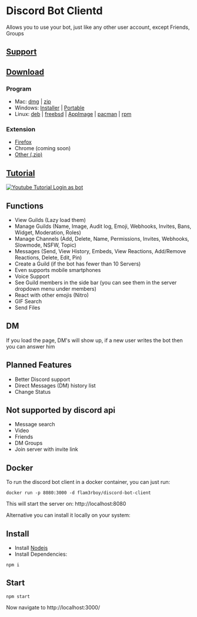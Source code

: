 # Discord Bot Clientd
Allows you to use your bot, just like any other user account, except Friends, Groups

## [Support](https://discord.gg/bw6uFt4)

## [Download](https://github.com/Flam3rboy/discord-bot-client/releases/latest)
### Program
- Mac: [dmg](https://github.com/Flam3rboy/discord-bot-client/releases/download/3.1.0/Discord.Bot.Client-3.1.0.dmg) | [zip](https://github.com/Flam3rboy/discord-bot-client/releases/download/3.1.0/Discord.Bot.Client-3.1.0-mac.zip)
- Windows: [Installer](https://github.com/Flam3rboy/discord-bot-client/releases/download/3.1.0/Discord.Bot.Client.Setup.3.1.0.exe) | [Portable](https://github.com/Flam3rboy/discord-bot-client/releases/download/3.1.0/Discord.Bot.Client.3.1.0.Portable.exe)
- Linux: [deb](https://github.com/Flam3rboy/discord-bot-client/releases/download/3.1.0/discord-bot-client_3.1.0_amd64.deb) | [freebsd](https://github.com/Flam3rboy/discord-bot-client/releases/download/3.1.0/discord-bot-client-3.1.0.freebsd) | [AppImage](https://github.com/Flam3rboy/discord-bot-client/releases/download/3.1.0/discord-bot-client-3.1.0.AppImage) | [pacman](https://github.com/Flam3rboy/discord-bot-client/releases/download/3.1.0/discord-bot-client-3.1.0.pacman) | [rpm](https://github.com/Flam3rboy/discord-bot-client/releases/download/3.1.0/discord-bot-client-3.1.0.x86_64.rpm)
### Extension
- [Firefox](https://addons.mozilla.org/firefox/addon/discord-bot-client/)
- Chrome (coming soon)
- [Other (.zip)](https://github.com/Flam3rboy/discord-bot-client/releases/download/3.0.0/extension.zip)

## [Tutorial](https://www.youtube.com/watch?v=_q3Hr2bsYr8)
[![Youtube Tutorial Login as bot](https://img.youtube.com/vi/_q3Hr2bsYr8/0.jpg)](https://www.youtube.com/watch?v=_q3Hr2bsYr8)

## Functions
- View Guilds (Lazy load them) 
- Manage Guilds (Name, Image, Audit log, Emoji, Webhooks, Invites, Bans, Widget, Moderation, Roles)
- Manage Channels (Add, Delete, Name, Permissions, Invites, Webhooks, Slowmode, NSFW, Topic)
- Messages (Send, View History, Embeds, View Reactions, Add/Remove Reactions, Delete, Edit, Pin)
- Create a Guild (if the bot has fewer than 10 Servers)
- Even supports mobile smartphones
- Voice Support
- See Guild members in the side bar (you can see them in the server dropdown menu under members)
- React with other emojis (Nitro)
- GIF Search
- Send Files

## DM
If you load the page, DM's will show up, if a new user writes the bot then you can answer him

## Planned Features
- Better Discord support
- Direct Messages (DM) history list
- Change Status

## Not supported by discord api
- Message search
- Video
- Friends
- DM Groups
- Join server with invite link


## Docker
To run the discord bot client in a docker container, you can just run:
```
docker run -p 8080:3000 -d flam3rboy/discord-bot-client
```
This will start the server on: http://localhost:8080 

Alternative you can install it locally on your system:

## Install
- Install [Nodejs](https://nodejs.org/en/download/)
- Install Dependencies:
```
npm i
```

## Start
```
npm start
```
Now navigate to http://localhost:3000/


